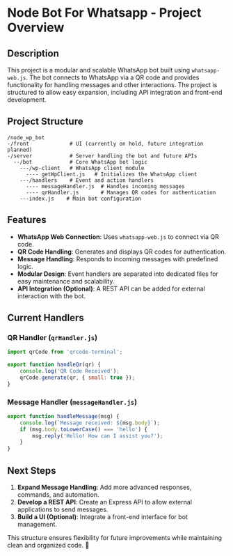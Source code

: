 # Node Bot For Whatsapp - Project Overview

## Description

This project is a modular and scalable WhatsApp bot built using `whatsapp-web.js`. The bot connects to WhatsApp via a QR code and provides functionality for handling messages and other interactions. The project is structured to allow easy expansion, including API integration and front-end development.

## Project Structure

```
/node_wp_bot
-/front             # UI (currently on hold, future integration planned)
-/server            # Server handling the bot and future APIs
  --/bot            # Core WhatsApp bot logic
    ---/wp-client   # WhatsApp client module
      ---- getWpClient.js   # Initializes the WhatsApp client
    ---/handlers    # Event and action handlers
      ---- messageHandler.js  # Handles incoming messages
      ---- qrHandler.js       # Manages QR codes for authentication
    ---index.js    # Main bot configuration
```

## Features

-   **WhatsApp Web Connection**: Uses `whatsapp-web.js` to connect via QR code.
-   **QR Code Handling**: Generates and displays QR codes for authentication.
-   **Message Handling**: Responds to incoming messages with predefined logic.
-   **Modular Design**: Event handlers are separated into dedicated files for easy maintenance and scalability.
-   **API Integration (Optional)**: A REST API can be added for external interaction with the bot.

## Current Handlers

### QR Handler (`qrHandler.js`)

```javascript
import qrCode from 'qrcode-terminal';

export function handleQr(qr) {
	console.log('QR Code Received');
	qrCode.generate(qr, { small: true });
}
```

### Message Handler (`messageHandler.js`)

```javascript
export function handleMessage(msg) {
	console.log(`Message received: ${msg.body}`);
	if (msg.body.toLowerCase() === 'hello') {
		msg.reply('Hello! How can I assist you?');
	}
}
```

## Next Steps

1. **Expand Message Handling**: Add more advanced responses, commands, and automation.
2. **Develop a REST API**: Create an Express API to allow external applications to send messages.
3. **Build a UI (Optional)**: Integrate a front-end interface for bot management.

This structure ensures flexibility for future improvements while maintaining clean and organized code. 🚀
